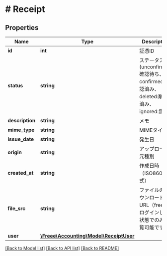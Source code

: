 # # Receipt

## Properties

Name | Type | Description | Notes
------------ | ------------- | ------------- | -------------
**id** | **int** | 証憑ID | 
**status** | **string** | ステータス(unconfirmed:確認待ち、confirmed:確認済み、deleted:削除済み、ignored:無視) | 
**description** | **string** | メモ | [optional] 
**mime_type** | **string** | MIMEタイプ | 
**issue_date** | **string** | 発生日 | [optional] 
**origin** | **string** | アップロード元種別 | 
**created_at** | **string** | 作成日時（ISO8601形式） | 
**file_src** | **string** | ファイルのダウンロードURL（freeeにログインした状態でのみ閲覧可能です。） | 
**user** | [**\Freee\Accounting\Model\ReceiptUser**](ReceiptUser.md) |  | 

[[Back to Model list]](../../README.md#documentation-for-models) [[Back to API list]](../../README.md#documentation-for-api-endpoints) [[Back to README]](../../README.md)


